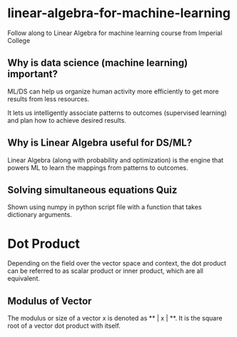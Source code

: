 # linear-algebra-for-machine-learning

Follow along to Linear Algebra for machine learning course from Imperial College

## Why is data science (machine learning) important?

ML/DS can help us organize human activity more efficiently to get more results from less resources.

It lets us intelligently associate patterns to outcomes (supervised learning) and plan how to achieve desired results.

## Why is Linear Algebra useful for DS/ML?

Linear Algebra (along with probability and optimization) is the engine that powers ML to learn the mappings from patterns to outcomes.

## Solving simultaneous equations Quiz

Shown using numpy in python script file with a function that takes dictionary arguments.

# Dot Product

Depending on the field over the vector space and context, the dot product can be referred to as scalar product or inner product, which are all equivalent. 

## Modulus of Vector

The modulus or size of a vector x is denoted as ** | x | **. It is the square root of a vector dot product with itself.



